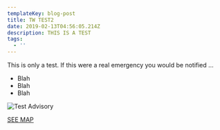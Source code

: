 ```yaml
---
templateKey: blog-post
title: TW TEST2
date: 2019-02-13T04:56:05.214Z
description: THIS IS A TEST
tags:
  - ''
---
```

This is only a test. If this were a real emergency you would be notified ...

* Blah
* Blah
* Blah

![](/img/tommytentpeg.jpg "Test Advisory")

[SEE MAP](https://wmu.geosync.cloud/admin/#/collections/blog/entries/2019-02-13-tw-test2)
